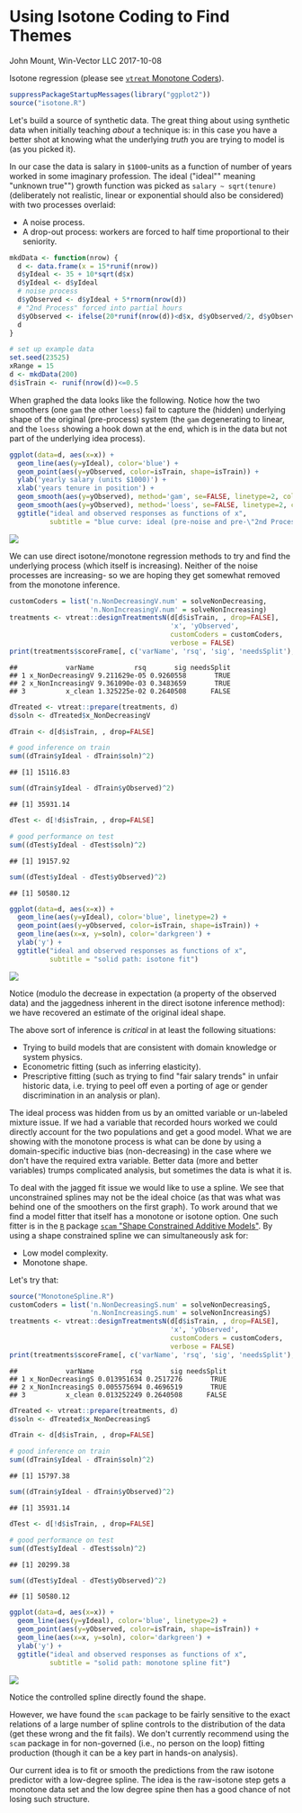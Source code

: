 Using Isotone Coding to Find Themes
================
John Mount, Win-Vector LLC
2017-10-08

Isotone regression (please see [`vtreat` Monotone Coders](https://github.com/WinVector/vtreat/blob/master/extras/MonotoneCoder.md)).

``` r
suppressPackageStartupMessages(library("ggplot2"))
source("isotone.R")
```

Let's build a source of synthetic data. The great thing about using synthetic data when initially teaching *about* a technique is: in this case you have a better shot at knowing what the underlying *truth* you are trying to model is (as you picked it).

In our case the data is salary in `$1000`-units as a function of number of years worked in some imaginary profession. The ideal ("ideal"" meaning "unknown true"") growth function was picked as `salary ~ sqrt(tenure)` (deliberately not realistic, linear or exponential should also be considered) with two processes overlaid:

-   A noise process.
-   A drop-out process: workers are forced to half time proportional to their seniority.

``` r
mkdData <- function(nrow) {
  d <- data.frame(x = 15*runif(nrow))
  d$yIdeal <- 35 + 10*sqrt(d$x)
  d$yIdeal <- d$yIdeal
  # noise process
  d$yObserved <- d$yIdeal + 5*rnorm(nrow(d))
  # "2nd Process" forced into partial hours
  d$yObserved <- ifelse(20*runif(nrow(d))<d$x, d$yObserved/2, d$yObserved)
  d
}
```

``` r
# set up example data
set.seed(23525)
xRange = 15
d <- mkdData(200)
d$isTrain <- runif(nrow(d))<=0.5
```

When graphed the data looks like the following. Notice how the two smoothers (one `gam` the other `loess`) fail to capture the (hidden) underlying shape of the original (pre-process) system (the `gam` degenerating to linear, and the `loess` showing a hook down at the end, which is in the data but not part of the underlying idea process).

``` r
ggplot(data=d, aes(x=x)) + 
  geom_line(aes(y=yIdeal), color='blue') + 
  geom_point(aes(y=yObserved, color=isTrain, shape=isTrain)) +
  ylab('yearly salary (units $1000)') + 
  xlab('years tenure in position') +
  geom_smooth(aes(y=yObserved), method='gam', se=FALSE, linetype=2, color='darkgreen') +
  geom_smooth(aes(y=yObserved), method='loess', se=FALSE, linetype=2, color='darkgreen') +
  ggtitle("ideal and observed responses as functions of x",
          subtitle = "blue curve: ideal (pre-noise and pre-\"2nd Process\") values\ngreen dashes: smoothing curves/fits")
```

![](Monotone2_files/figure-markdown_github-ascii_identifiers/plot-1.png)

We can use direct isotone/monotone regression methods to try and find the underlying process (which itself is increasing). Neither of the noise processes are increasing- so we are hoping they get somewhat removed from the monotone inference.

``` r
customCoders = list('n.NonDecreasingV.num' = solveNonDecreasing,
                    'n.NonIncreasingV.num' = solveNonIncreasing)
treatments <- vtreat::designTreatmentsN(d[d$isTrain, , drop=FALSE], 
                                        'x', 'yObserved', 
                                        customCoders = customCoders,
                                        verbose = FALSE)
print(treatments$scoreFrame[, c('varName', 'rsq', 'sig', 'needsSplit'), drop=FALSE])
```

    ##            varName          rsq       sig needsSplit
    ## 1 x_NonDecreasingV 9.211629e-05 0.9260558       TRUE
    ## 2 x_NonIncreasingV 9.361090e-03 0.3483659       TRUE
    ## 3          x_clean 1.325225e-02 0.2640508      FALSE

``` r
dTreated <- vtreat::prepare(treatments, d)
d$soln <- dTreated$x_NonDecreasingV

dTrain <- d[d$isTrain, , drop=FALSE]

# good inference on train
sum((dTrain$yIdeal - dTrain$soln)^2)
```

    ## [1] 15116.83

``` r
sum((dTrain$yIdeal - dTrain$yObserved)^2)
```

    ## [1] 35931.14

``` r
dTest <- d[!d$isTrain, , drop=FALSE]

# good performance on test
sum((dTest$yIdeal - dTest$soln)^2)
```

    ## [1] 19157.92

``` r
sum((dTest$yIdeal - dTest$yObserved)^2)
```

    ## [1] 50580.12

``` r
ggplot(data=d, aes(x=x)) + 
  geom_line(aes(y=yIdeal), color='blue', linetype=2) + 
  geom_point(aes(y=yObserved, color=isTrain, shape=isTrain)) +
  geom_line(aes(x=x, y=soln), color='darkgreen') +
  ylab('y') +
  ggtitle("ideal and observed responses as functions of x",
          subtitle = "solid path: isotone fit")
```

![](Monotone2_files/figure-markdown_github-ascii_identifiers/model1-1.png)

Notice (modulo the decrease in expectation (a property of the observed data) and the jaggedness inherent in the direct isotone inference method): we have recovered an estimate of the original ideal shape.

The above sort of inference is *critical* in at least the following situations:

-   Trying to build models that are consistent with domain knowledge or system physics.
-   Econometric fitting (such as inferring elasticity).
-   Prescriptive fitting (such as trying to find "fair salary trends" in unfair historic data, i.e. trying to peel off even a porting of age or gender discrimination in an analysis or plan).

The ideal process was hidden from us by an omitted variable or un-labeled mixture issue. If we had a variable that recorded hours worked we could directly account for the two populations and get a good model. What we are showing with the monotone process is what can be done by using a domain-specific inductive bias (non-decreasing) in the case where we don't have the required extra variable. Better data (more and better variables) trumps complicated analysis, but sometimes the data is what it is.

To deal with the jagged fit issue we would like to use a spline. We see that unconstrained splines may not be the ideal choice (as that was what was behind one of the smoothers on the first graph). To work around that we find a model fitter that itself has a monotone or isotone option. One such fitter is in the [`R`](https://www.r-project.org) package [`scam` "Shape Constrained Additive Models"](https://CRAN.R-project.org/package=scam). By using a shape constrained spline we can simultaneously ask for:

-   Low model complexity.
-   Monotone shape.

Let's try that:

``` r
source("MonotoneSpline.R")
customCoders = list('n.NonDecreasingS.num' = solveNonDecreasingS,
                    'n.NonIncreasingS.num' = solveNonIncreasingS)
treatments <- vtreat::designTreatmentsN(d[d$isTrain, , drop=FALSE], 
                                        'x', 'yObserved', 
                                        customCoders = customCoders,
                                        verbose = FALSE)
print(treatments$scoreFrame[, c('varName', 'rsq', 'sig', 'needsSplit'), drop=FALSE])
```

    ##            varName         rsq       sig needsSplit
    ## 1 x_NonDecreasingS 0.013951634 0.2517276       TRUE
    ## 2 x_NonIncreasingS 0.005575694 0.4696519       TRUE
    ## 3          x_clean 0.013252249 0.2640508      FALSE

``` r
dTreated <- vtreat::prepare(treatments, d)
d$soln <- dTreated$x_NonDecreasingS

dTrain <- d[d$isTrain, , drop=FALSE]

# good inference on train
sum((dTrain$yIdeal - dTrain$soln)^2)
```

    ## [1] 15797.38

``` r
sum((dTrain$yIdeal - dTrain$yObserved)^2)
```

    ## [1] 35931.14

``` r
dTest <- d[!d$isTrain, , drop=FALSE]

# good performance on test
sum((dTest$yIdeal - dTest$soln)^2)
```

    ## [1] 20299.38

``` r
sum((dTest$yIdeal - dTest$yObserved)^2)
```

    ## [1] 50580.12

``` r
ggplot(data=d, aes(x=x)) + 
  geom_line(aes(y=yIdeal), color='blue', linetype=2) + 
  geom_point(aes(y=yObserved, color=isTrain, shape=isTrain)) +
  geom_line(aes(x=x, y=soln), color='darkgreen') +
  ylab('y') +
  ggtitle("ideal and observed responses as functions of x",
          subtitle = "solid path: monotone spline fit")
```

![](Monotone2_files/figure-markdown_github-ascii_identifiers/scam-1.png)

Notice the controlled spline directly found the shape.

However, we have found the `scam` package to be fairly sensitive to the exact relations of a large number of spline controls to the distribution of the data (get these wrong and the fit fails). We don't currently recommend using the `scam` package in for non-governed (i.e., no person on the loop) fitting production (though it can be a key part in hands-on analysis).

Our current idea is to fit or smooth the predictions from the raw isotone predictor with a low-degree spline. The idea is the raw-isotone step gets a monotone data set and the low degree spine then has a good chance of not losing such structure.
